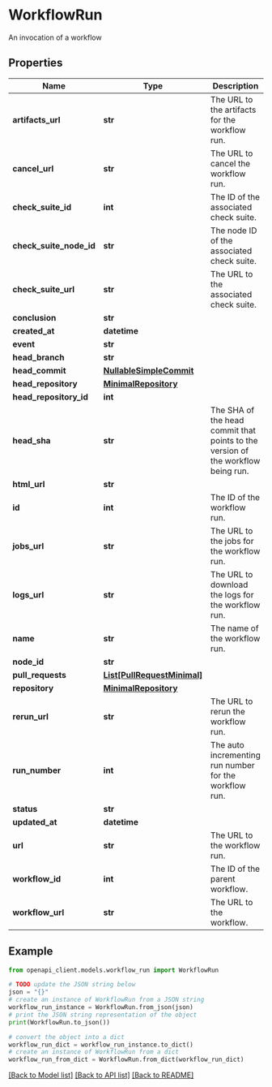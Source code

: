 # WorkflowRun

An invocation of a workflow

## Properties

Name | Type | Description | Notes
------------ | ------------- | ------------- | -------------
**artifacts_url** | **str** | The URL to the artifacts for the workflow run. | 
**cancel_url** | **str** | The URL to cancel the workflow run. | 
**check_suite_id** | **int** | The ID of the associated check suite. | [optional] 
**check_suite_node_id** | **str** | The node ID of the associated check suite. | [optional] 
**check_suite_url** | **str** | The URL to the associated check suite. | 
**conclusion** | **str** |  | 
**created_at** | **datetime** |  | 
**event** | **str** |  | 
**head_branch** | **str** |  | 
**head_commit** | [**NullableSimpleCommit**](NullableSimpleCommit.md) |  | 
**head_repository** | [**MinimalRepository**](MinimalRepository.md) |  | 
**head_repository_id** | **int** |  | [optional] 
**head_sha** | **str** | The SHA of the head commit that points to the version of the workflow being run. | 
**html_url** | **str** |  | 
**id** | **int** | The ID of the workflow run. | 
**jobs_url** | **str** | The URL to the jobs for the workflow run. | 
**logs_url** | **str** | The URL to download the logs for the workflow run. | 
**name** | **str** | The name of the workflow run. | [optional] 
**node_id** | **str** |  | 
**pull_requests** | [**List[PullRequestMinimal]**](PullRequestMinimal.md) |  | 
**repository** | [**MinimalRepository**](MinimalRepository.md) |  | 
**rerun_url** | **str** | The URL to rerun the workflow run. | 
**run_number** | **int** | The auto incrementing run number for the workflow run. | 
**status** | **str** |  | 
**updated_at** | **datetime** |  | 
**url** | **str** | The URL to the workflow run. | 
**workflow_id** | **int** | The ID of the parent workflow. | 
**workflow_url** | **str** | The URL to the workflow. | 

## Example

```python
from openapi_client.models.workflow_run import WorkflowRun

# TODO update the JSON string below
json = "{}"
# create an instance of WorkflowRun from a JSON string
workflow_run_instance = WorkflowRun.from_json(json)
# print the JSON string representation of the object
print(WorkflowRun.to_json())

# convert the object into a dict
workflow_run_dict = workflow_run_instance.to_dict()
# create an instance of WorkflowRun from a dict
workflow_run_from_dict = WorkflowRun.from_dict(workflow_run_dict)
```
[[Back to Model list]](../README.md#documentation-for-models) [[Back to API list]](../README.md#documentation-for-api-endpoints) [[Back to README]](../README.md)


